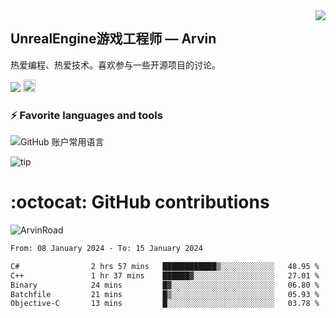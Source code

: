 <img align="right" src="https://count.getloli.com/get/@:ArvinRoad?theme=rule34">

## UnrealEngine游戏工程师 — Arvin

热爱编程、热爱技术。喜欢参与一些开源项目的讨论。

![](https://visitor-badge.glitch.me/badge?page_id=ArvinRoad.ArvinRoad)
[<img alt="github" src="https://img.shields.io/badge/github-ArvinRoad-8da0cb?style=for-the-badge&labelColor=555555&logo=github" height="20">](https://github.com/ArvinRoad)

### ⚡ Favorite languages and tools
![GitHub 账户常用语言](https://github-stats.ubrong.com/api/top-langs/?username=ArvinRoad&layout=compact&theme=tokyonight)

![tip](https://badgen.net/badge/C++/UE/orange?icon=bitcoin-lightning)

# :octocat: GitHub contributions

<img src="https://github-readme-stats.vercel.app/api?username=ArvinRoad&show_icons=true&count_private=true&theme=algolia" alt="ArvinRoad" />

<!--START_SECTION:waka-->

```txt
From: 08 January 2024 - To: 15 January 2024

C#                2 hrs 57 mins   ████████████▒░░░░░░░░░░░░   48.95 %
C++               1 hr 37 mins    ██████▓░░░░░░░░░░░░░░░░░░   27.01 %
Binary            24 mins         █▓░░░░░░░░░░░░░░░░░░░░░░░   06.80 %
Batchfile         21 mins         █▒░░░░░░░░░░░░░░░░░░░░░░░   05.93 %
Objective-C       13 mins         █░░░░░░░░░░░░░░░░░░░░░░░░   03.78 %
```

<!--END_SECTION:waka-->
